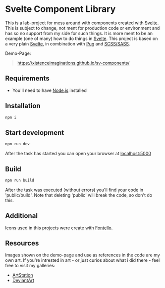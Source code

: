 # Svelte Component Library

This is a lab-project for mess around with components created with [Svelte](https://svelte.dev/). This is subject to change,
 not ment for production code or environment and has so no support from my side for such things.
It is more ment to be an example (one of many) how to do things in [Svelte](https://svelte.dev/).
This project is based on a very plain [Svelte](https://svelte.dev/), in combination with [Pug](https://pugjs.org/api/getting-started.html) and [SCSS/SASS](https://sass-lang.com/).

Demo-Page:
> https://xistenceimaginations.github.io/sv-components/

## Requirements
- You'll need to have [Node.js](https://nodejs.org) installed

## Installation

```bash
npm i
```

## Start development

```bash
npm run dev
```
After the task has started you can open your browser at [localhost:5000](http://localhost:5000)

## Build

```bash
npm run build
```
After the task was executed (without errors) you'll find your code in 'public/build'. Note that deleting 'public' will break the code, so don't do this.

## Additional

Icons used in this projects were create with [Fontello](http://fontello.com/).

## Resources

Images shown on the demo-page and use as references in the code are my own art. If you're intrested in art - or
 just curios about what i did there - feel free to visit my galleries:
- [ArtStation](https://www.artstation.com/xistenceimaginations)
- [DeviantArt](https://www.deviantart.com/xistenceimaginations)
